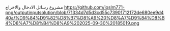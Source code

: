 مشروع رسائل الادخال والاخراج
https://github.com/ioslm771-png/outputinputsolution/blob/71334d7d5d3cd55c73901712172de680ee9d440a/%D9%84%D9%82%D8%B7%D8%A9%20%D8%A7%D9%84%D8%B4%D8%A7%D8%B4%D8%A9%202025-09-30%20185019.png
